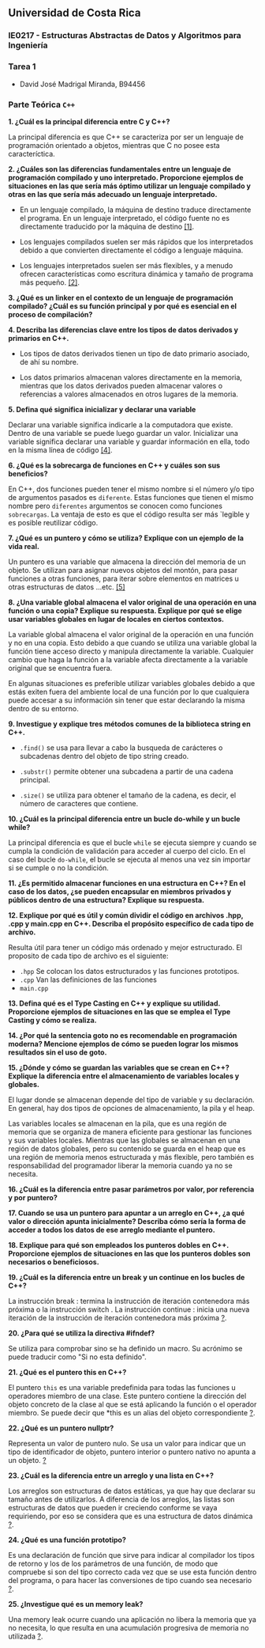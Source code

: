 ## Universidad de Costa Rica
### IE0217 - Estructuras Abstractas de Datos y Algoritmos para Ingeniería
### Tarea 1

- David José Madrigal Miranda, B94456

### Parte Teórica `C++`

**1. ¿Cuál es la principal diferencia entre C y C++?**

La principal diferencia es que C++ se caracteriza por ser un lenguaje de programación orientado a objetos, mientras que C no posee esta caracteríctica.

**2. ¿Cuáles son las diferencias fundamentales entre un lenguaje de programación compilado y uno interpretado. Proporcione ejemplos de situaciones en las que sería más óptimo utilizar un lenguaje compilado y otras en las que sería más adecuado un lenguaje interpretado.**

- En un lenguaje compilado, la máquina de destino traduce directamente el programa. En un lenguaje interpretado, el código fuente no es directamente traducido por la máquina de destino [[1]](https://www.freecodecamp.org/espanol/news/lenguajes-compilados-vs-interpretados/#:~:text=En%20un%20lenguaje%20compilado%2C%20la,el%20c%C3%B3digo%20y%20lo%20ejecuta.).

- Los lenguajes compilados suelen ser más rápidos que los interpretados debido a que convierten directamente el código a lenguaje máquina.

- Los lenguajes interpretados suelen ser más flexibles, y a menudo ofrecen características como escritura dinámica y tamaño de programa más pequeño. [[2]](https://www.freecodecamp.org/espanol/news/lenguajes-compilados-vs-interpretados/#:~:text=En%20un%20lenguaje%20compilado%2C%20la,el%20c%C3%B3digo%20y%20lo%20ejecuta.).


**3. ¿Qué es un linker en el contexto de un lenguaje de programación compilado? ¿Cuál es su función principal y por qué es esencial en el proceso de compilación?**



**4. Describa las diferencias clave entre los tipos de datos derivados y primarios en C++.**

- Los tipos de datos derivados tienen un tipo de dato primario asociado, de ahí su nombre.

- Los datos primarios almacenan valores directamente en la memoria, mientras que los datos derivados pueden almacenar valores o referencias a valores almacenados en otros lugares de la memoria.

**5. Defina qué significa inicializar y declarar una variable**

Declarar una variable significa indicarle a la computadora que existe. Dentro de una variable se puede luego guardar un valor. Inicializar una variable significa declarar una variable y guardar información en ella, todo en la misma línea de código [[4]](https://platzi.com/clases/1814-basico-javascript/26293-variables/#:~:text=Declarar%20una%20variable%20significa%20indicarle%20a%20la%20computadora%20que%20existe.&text=Dentro%20de%20una%20variable%20podemos%20luego%20guardar%20un%20valor.&text=Inicializar%20una%20variable%20significa%20declarar,la%20misma%20l%C3%ADnea%20de%20c%C3%B3digo.).

**6. ¿Qué es la sobrecarga de funciones en C++ y cuáles son sus beneficios?**

En C++, dos funciones pueden tener el mismo nombre si el
número y/o tipo de argumentos pasados es `diferente`.
Estas funciones que tienen el mismo nombre pero `diferentes`
argumentos se conocen como funciones `sobrecargas`. La ventaja de esto es que el código resulta ser más `legible y es posible reutilizar código.

**7. ¿Qué es un puntero y cómo se utiliza? Explique con un ejemplo de la vida real.**

Un puntero es una variable que almacena la dirección del memoria de un objeto. Se utilizan para asignar nuevos objetos del montón, para pasar funciones a otras funciones, para iterar sobre elementos en matrices u otras estructuras de datos ...etc. [[5]](https://learn.microsoft.com/es-es/cpp/cpp/pointers-cpp?view=msvc-170)

**8. ¿Una variable global almacena el valor original de una operación en una función o una copia? Explique su respuesta. Explique por qué se elige usar variables globales en lugar de locales en ciertos contextos.**

La variable global almacena el valor original de la operación en una función y no en una copia. Esto debido a que cuando se utiliza una variable global la función tiene acceso directo y manipula directamente la variable. Cualquier cambio que haga la función a la variable afecta directamente a la variable original que se encuentra fuera. 

En algunas situaciones es preferible utilizar variables globales debido a que estás exiten fuera del ambiente local de una función por lo que cualquiera puede accesar a su información sin tener que estar declarando la misma dentro de su entorno.


**9. Investigue y explique tres métodos comunes de la biblioteca string en C++.**

- `.find()` se usa para llevar a cabo la busqueda de carácteres o subcadenas dentro del objeto de tipo string creado.

- `.substr()` permite obtener una subcadena a partir de una cadena principal.

- `.size()` se utiliza para obtener el tamaño de la cadena, es decir, el número de caracteres que contiene.


**10. ¿Cuál es la principal diferencia entre un bucle do-while y un bucle while?**

La principal diferencia es que el bucle `while` se ejecuta siempre y cuando se cumpla la condición de validación para acceder al cuerpo del ciclo. En el caso del bucle `do-while`, el bucle se ejecuta al menos una vez sin importar si se cumple o no la condición.

**11. ¿Es permitido almacenar funciones en una estructura en C++? En el caso de los datos, ¿se pueden encapsular en miembros privados y públicos dentro de una estructura? Explique su respuesta.**


**12. Explique por qué es útil y común dividir el código en archivos .hpp, .cpp y main.cpp en C++. Describa el propósito específico de cada tipo de archivo.**

Resulta útil para tener un código más ordenado y mejor estructurado. El proposito de cada tipo de archivo es el siguiente:

- `.hpp` Se colocan los datos estructurados y las funciones prototipos.
- `.cpp` Van las definiciones de las funciones
- `main.cpp`

**13. Defina qué es el Type Casting en C++ y explique su utilidad. Proporcione ejemplos de situaciones en las que se emplea el Type Casting y cómo se realiza.**

**14. ¿Por qué la sentencia goto no es recomendable en programación moderna? Mencione ejemplos de cómo se pueden lograr los mismos resultados sin el uso de goto.**

**15. ¿Dónde y cómo se guardan las variables que se crean en C++? Explique la diferencia entre el almacenamiento de variables locales y globales.**

El lugar donde se almacenan depende del tipo de variable y su declaración. En general, hay dos tipos de opciones de almacenamiento, la pila y el heap. 

Las variables locales se almacenan en la pila, que es una región de memoria que se organiza de manera eficiente para gestionar las funciones y sus variables locales. Mientras que las globales se almacenan en una región de datos globales, pero su contenido se guarda en el heap que es una región de memoria menos estructurada y más flexible, pero también es responsabilidad del programador liberar la memoria cuando ya no se necesita.

**16. ¿Cuál es la diferencia entre pasar parámetros por valor, por referencia y por puntero?**

**17. Cuando se usa un puntero para apuntar a un arreglo en C++, ¿a qué valor o dirección apunta inicialmente? Describa cómo sería la forma de acceder a todos los datos de ese arreglo mediante el puntero.**

**18. Explique para qué son empleados los punteros dobles en C++. Proporcione ejemplos de situaciones en las que los punteros dobles son necesarios o beneficiosos.**


**19. ¿Cuál es la diferencia entre un break y un continue en los bucles de C++?**

La instrucción break : termina la instrucción de iteración contenedora más próxima o la instrucción switch . La instrucción continue : inicia una nueva iteración de la instrucción de iteración contenedora más próxima [?](https://learn.microsoft.com/es-es/dotnet/csharp/language-reference/statements/jump-statements).

**20. ¿Para qué se utiliza la directiva #ifndef?**

Se utiliza para comprobar sino se ha definido un macro. Su acrónimo se puede traducir como "Si no esta definido".

**21. ¿Qué es el puntero this en C++?**

El puntero `this` es una variable predefinida para todas las funciones u operadores miembro de una clase. Este puntero contiene la dirección del objeto concreto de la clase al que se está aplicando la función o el operador miembro. Se puede decir que *this es un alias del objeto correspondiente [?](https://ccia.ugr.es/~jfv/ed1/c++/cdrom3/TIC-CD/web/tema23/teoria_1.htm).  

**22. ¿Qué es un puntero nullptr?**

Representa un valor de puntero nulo. Se usa un valor para indicar que un tipo de identificador de objeto, puntero interior o puntero nativo no apunta a un objeto. [?](https://learn.microsoft.com/es-es/cpp/extensions/nullptr-cpp-component-extensions?view=msvc-170)

**23. ¿Cuál es la diferencia entre un arreglo y una lista en C++?**

Los arreglos son estructuras de datos estáticas, ya que hay que declarar su tamaño antes de utilizarlos. A diferencia de los arreglos, las listas son estructuras de datos que pueden ir creciendo conforme se vaya requiriendo, por eso se considera que es una estructura de datos dinámica [?](https://www.google.com/search?q=diferencia+entre+un+arreglo+y+una+lista+en+C%2B%2B&rlz=1C1SQJL_esCR904CR904&oq=diferencia+entre+un+arreglo+y+una+lista+en+C%2B%2B&gs_lcrp=EgZjaHJvbWUyBggAEEUYOTIKCAEQABiABBiiBDIKCAIQABiABBiiBNIBCDg1NzZqMGo0qAIAsAIA&sourceid=chrome&ie=UTF-8). 

**24. ¿Qué es una función prototipo?**

Es una declaración de función que sirve para indicar al compilador los tipos de retorno y los de los parámetros de una función, de modo que compruebe si son del tipo correcto cada vez que se use esta función dentro del programa, o para hacer las conversiones de tipo cuando sea necesario [?](https://aprendiendoarduino.wordpress.com/tag/prototipos-de-funciones/).

**25. ¿Investigue qué es un memory leak?**

Una memory leak ocurre cuando una aplicación no libera la memoria que ya no necesita, lo que resulta en una acumulación progresiva de memoria no utilizada [?](https://keepcoding.io/blog/que-es-un-memory-leak-y-como-evitarlo/).








